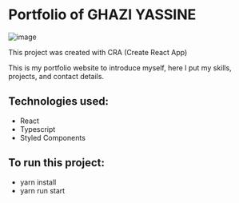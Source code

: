# Portfolio of GHAZI YASSINE

![image](https://github.com/Ghaziyassine/Portfolio/assets/114885285/d76e67d1-7b8f-4ed2-b0e6-0ca1debff6b6)
 
This project was created with CRA (Create React App)

This is my portfolio website to introduce myself, here I put my skills, projects, and contact details.

## Technologies used:
- React
- Typescript
- Styled Components
 
## To run this project:
- yarn install
- yarn run start
